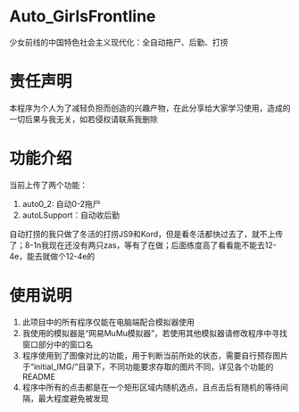 # Auto_GirlsFrontline
少女前线的中国特色社会主义现代化：全自动拖尸、后勤、打捞

# 责任声明
本程序为个人为了减轻负担而创造的兴趣产物，在此分享给大家学习使用，造成的一切后果与我无关，如若侵权请联系我删除

# 功能介绍
当前上传了两个功能：
1. auto0_2: 自动0-2拖尸
2. autoLSupport：自动收后勤

自动打捞的我只做了冬活的打捞JS9和Kord，但是看冬活都快过去了，就不上传了；8-1n我现在还没有两只zas，等有了在做；后面练度高了看看能不能去12-4e，能去就做个12-4e的

# 使用说明
1. 此项目中的所有程序仅能在电脑端配合模拟器使用
2. 我使用的模拟器是“网易MuMu模拟器”，若使用其他模拟器请修改程序中寻找窗口部分中的窗口名
3. 程序使用到了图像对比的功能，用于判断当前所处的状态，需要自行预存图片于“initial_IMG/”目录下，不同功能要求存取的图片不同，详见各个功能的README
4. 程序中所有的点击都是在一个矩形区域内随机选点，且点击后有随机的等待间隔，最大程度避免被发现

